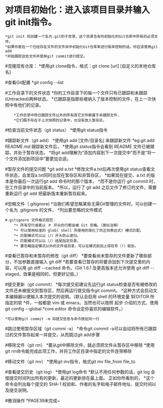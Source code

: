# 对项目初始化：进入该项目目录并输入git init指令。
	*git init 将创建一个名为.git的子目录，这个目录含有你初始化的Git仓库中所有的必须文件。
	*如果你是在一个已经存在文件的文件夹中初始化Git仓库来进行版本控制的话，你应该使用git add
	*开始跟踪这些文件并使用git commit进行提交。
	
#克隆现有仓库：
	*使用git clone指令，格式：git clone [url] [自定义的本地仓库名]

#查看Git配置
	*git config --list

#工作目录下的文件状态
	*你的工作目录下的每一个文件只有已跟踪和未跟踪(Untracked)两种状态。
		*已跟踪是指那些被纳入了版本控制的文件，在上一次快照中有他们的记录。
		
		*工作目录中除已跟踪文件以外的所有其它文件都属于未跟踪文件，
		*它们既不存在于上次快照的记录中，也没有放入暂存区。

#检查当前文件状态（git status）
	*使用git status指令
	
#跟踪新文件（git add）
	*使用git add [文件/目录名] 来跟踪新文件
	*eg:git add README.md 跟踪新文件后，
	*使用git status指令会看到 README 文件已被跟踪，并处于暂存状态。
	*将git add理解为“添加内容到下一次提交中”而不是“将一个文件添加到项目中”要更加合适。
	
#暂存文件的提交问题
	*git add a.txt
	*修改文件a.txt后再次使用git status查看文件状态，会发现a.txt同时出现在暂存区和非暂存区，
	*如果现在提交，a.txt 的版本是你最后一次运行git add 命令时的那个版本，
	*而不是你运行 git commit 时，在工作目录中的当前版本。
	*所以，运行了 git add 之后又作了修订的文件，需要重新运行 git add 把最新版本重新暂存起来。
	
#忽略文件（.gitignore)
	*当我们希望忽略某些无需Git管理的文件时，可以创建一个名为 .gitignore 的文件，
	*列出要忽略的文件模式
	
	#.gitignore 文件格式规范：
		*• 所有空行或者以 ＃ 开头的行都会被 Git 忽略。（类似注释）
		*• 可以使用标准的 glob( shell 所使用的简化了的正则表达式) 模式匹配。
		*• 匹配模式可以以（/）开头防止递归。
		*• 匹配模式可以以（/）结尾指定目录。
		*• 要忽略指定模式以外的文件或目录，可以在模式前加上惊叹号（!）取反。

#查看已暂存和未暂存的修改（git diff）
	*要查看尚未暂存的文件更新了哪些部分，不加参数直接输入 git diff
	*若要查看已暂存的将要添加到下次提交里的内容，可以用 git diff --cached 命令。（Git 1.6.1 及更高版本还允许使用 git diff --staged，效果是相同的，但更好记些。）

#提交更新（git commit）
	*每次提交前建议先运行git status检查是否有被修改的文件还未被提交到暂存区，然后再运行提交指令git commit。
	*这种方式会启动文本编辑器以便输入本次提交的说明。（默认会启用 shell 的环境变量 $EDITOR 所指定的软
	*件，一般都是 vim 或 emacs。当然也可以按照 起步 介绍的方式，使用 git config --global
	*core.editor 命令设定你喜欢的编辑软件。）
	
	*可以使用git commit -m 将提交信息与命令放在同一行
	
#跳过使用暂存区域（git commi -a）
	*命令git commit -a可以自动将所有已跟踪过的文件暂存起来一并提交，从而跳过git add步骤
	
#移除文件（git rm）
	*要从git中移除文件，就必须把文件从暂存区中移除
	*使用git rm命令能完成此项工作，并将工作区目录中指定的文件连带移除
	
#移动文件（git mv）
	*使用git mv指令，格式git mv file_from file_to
	
#查看提交历史（git log）
	*使用git log命令
	*默认不用任何参数的话，git log 会按提交时间列出所有的更新，最近的更新排在最上面。 正如你所看到的，
	*这个命令会列出每个提交的 SHA-1 校验和、作者的名字和电子邮件地址、提交时间以及提交说明。

#撤消操作
	*PAGE39未完成~
